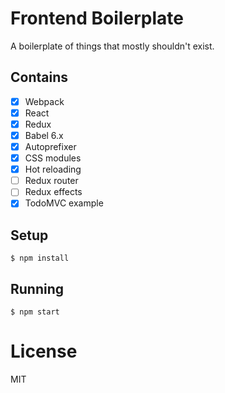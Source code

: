 
# Frontend Boilerplate

A boilerplate of things that mostly shouldn't exist.

## Contains

- [x] Webpack
- [x] React
- [x] Redux
- [x] Babel 6.x
- [x] Autoprefixer
- [x] CSS modules
- [x] Hot reloading
- [ ] Redux router
- [ ] Redux effects
- [x] TodoMVC example

## Setup

```
$ npm install
```

## Running

```
$ npm start
```

# License

MIT